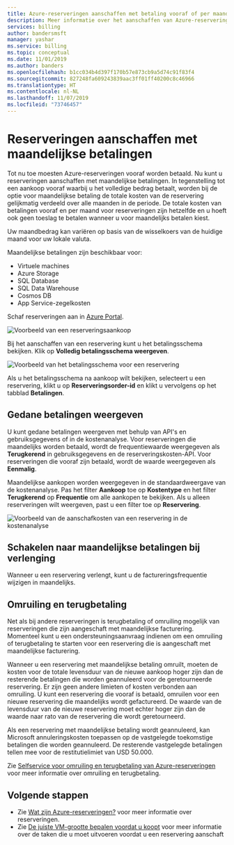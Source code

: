 ```yaml
---
title: Azure-reserveringen aanschaffen met betaling vooraf of per maand
description: Meer informatie over het aanschaffen van Azure-reserveringen met betaling vooraf of per maand.
services: billing
author: bandersmsft
manager: yashar
ms.service: billing
ms.topic: conceptual
ms.date: 11/01/2019
ms.author: banders
ms.openlocfilehash: b1cc034b4d397f170b57e873cb9a5d74c91f83f4
ms.sourcegitcommit: 827248fa609243839aac3ff01ff40200c8c46966
ms.translationtype: HT
ms.contentlocale: nl-NL
ms.lasthandoff: 11/07/2019
ms.locfileid: "73746457"
---
```

# <a name="purchase-reservations-with-monthly-payments"></a>Reserveringen aanschaffen met maandelijkse betalingen

Tot nu toe moesten Azure-reserveringen vooraf worden betaald. Nu kunt u reserveringen aanschaffen met maandelijkse betalingen. In tegenstelling tot een aankoop vooraf waarbij u het volledige bedrag betaalt, worden bij de optie voor maandelijkse betaling de totale kosten van de reservering gelijkmatig verdeeld over alle maanden in de periode. De totale kosten van betalingen vooraf en per maand voor reserveringen zijn hetzelfde en u hoeft ook geen toeslag te betalen wanneer u voor maandelijks betalen kiest.

Uw maandbedrag kan variëren op basis van de wisselkoers van de huidige maand voor uw lokale valuta.

Maandelijkse betalingen zijn beschikbaar voor:

- Virtuele machines
- Azure Storage
- SQL Database
- SQL Data Warehouse
- Cosmos DB
- App Service-zegelkosten

Schaf reserveringen aan in [Azure Portal](https://portal.azure.com/?Microsoft_Azure_Reservations_EnableMultiCart=true&amp;paymentPlan=true#blade/Microsoft_Azure_Reservations/CreateBlade).

![Voorbeeld van een reserveringsaankoop](./media/billing-monthly-payments-reservations/purchase-reservation.png)

Bij het aanschaffen van een reservering kunt u het betalingsschema bekijken. Klik op **Volledig betalingsschema weergeven**.

![Voorbeeld van het betalingsschema voor een reservering](./media/billing-monthly-payments-reservations/prepurchase-schedule.png)

Als u het betalingsschema na aankoop wilt bekijken, selecteert u een reservering, klikt u op **Reserveringsorder-id** en klikt u vervolgens op het tabblad **Betalingen**.

## <a name="view-payments-made"></a>Gedane betalingen weergeven

U kunt gedane betalingen weergeven met behulp van API's en gebruiksgegevens of in de kostenanalyse. Voor reserveringen die maandelijks worden betaald, wordt de frequentiewaarde weergegeven als **Terugkerend** in gebruiksgegevens en de reserveringskosten-API. Voor reserveringen die vooraf zijn betaald, wordt de waarde weergegeven als **Eenmalig**.

Maandelijkse aankopen worden weergegeven in de standaardweergave van de kostenanalyse. Pas het filter **Aankoop** toe op **Kostentype** en het filter **Terugkerend** op **Frequentie** om alle aankopen te bekijken. Als u alleen reserveringen wilt weergeven, past u een filter toe op **Reservering**.

![Voorbeeld van de aanschafkosten van een reservering in de kostenanalyse](./media/billing-monthly-payments-reservations/cost-analysis.png)

## <a name="switch-to-monthly-payments-at-renewal"></a>Schakelen naar maandelijkse betalingen bij verlenging

Wanneer u een reservering verlengt, kunt u de factureringsfrequentie wijzigen in maandelijks.

## <a name="exchange-and-refunds"></a>Omruiling en terugbetaling

Net als bij andere reserveringen is terugbetaling of omruiling mogelijk van reserveringen die zijn aangeschaft met maandelijkse facturering. Momenteel kunt u een ondersteuningsaanvraag indienen om een omruiling of terugbetaling te starten voor een reservering die is aangeschaft met maandelijkse facturering.

Wanneer u een reservering met maandelijkse betaling omruilt, moeten de kosten voor de totale levensduur van de nieuwe aankoop hoger zijn dan de resterende betalingen die worden geannuleerd voor de geretourneerde reservering. Er zijn geen andere limieten of kosten verbonden aan omruiling. U kunt een reservering die vooraf is betaald, omruilen voor een nieuwe reservering die maandelijks wordt gefactureerd. De waarde van de levensduur van de nieuwe reservering moet echter hoger zijn dan de waarde naar rato van de reservering die wordt geretourneerd.

Als een reservering met maandelijkse betaling wordt geannuleerd, kan Microsoft annuleringskosten toepassen op de vastgelegde toekomstige betalingen die worden geannuleerd. De resterende vastgelegde betalingen tellen mee voor de restitutielimiet van USD 50.000.

Zie [Selfservice voor omruiling en terugbetaling van Azure-reserveringen](billing-azure-reservations-self-service-exchange-and-refund.md) voor meer informatie over omruiling en terugbetaling.

## <a name="next-steps"></a>Volgende stappen

- Zie [Wat zijn Azure-reserveringen?](billing-save-compute-costs-reservations.md) voor meer informatie over reserveringen.
- Zie [De juiste VM-grootte bepalen voordat u koopt](../virtual-machines/windows/prepay-reserved-vm-instances.md#determine-the-right-vm-size-before-you-buy) voor meer informatie over de taken die u moet uitvoeren voordat u een reservering aanschaft
